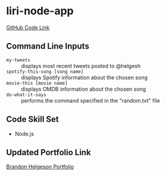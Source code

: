 # liri-node-app

<a href="https://github.com/B-Helgeson/liri-node-app">GitHub Code Link</a>

## Command Line Inputs
<dl>
    <dt><code>my-tweets</code></dt>
    <dd>displays most recent tweets posted to @helgesh</dd>
    <dt><code>spotify-this-song [song name]</code></dt>
    <dd>displays Spotify information about the chosen song</dd>
    <dt><code>movie-this [movie name]</code></dt>
    <dd>displays OMDB information about the chosen song</dd>
    <dt><code>do-what-it-says</code></dt>
    <dd>performs the command specified in the "random.txt" file</dd>
</dl>

## Code Skill Set
- Node.js

## Updated Portfolio Link
<a href="https://b-helgeson.github.io/Responsive-Portfolio/">Brandon Helgeson Portfolio</a>

